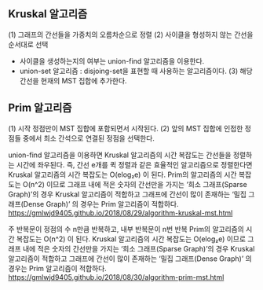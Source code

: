 ## Kruskal 알고리즘
(1) 그래프의 간선들을 가중치의 오름차순으로 정렬
(2) 사이클을 형성하지 않는 간선을 순서대로 선택
  - 사이클을 생성하는지의 여부는 union-find 알고리즘을 이용한다.
  - union-set 알고리즘 : disjoing-set을 표현할 때 사용하는 알고리즘이다.
(3) 해당 간선을 현재의 MST 집합에 추가한다.

## Prim 알고리즘
(1) 시작 정점만이 MST 집합에 포함되면서 시작된다.
(2) 앞의 MST 집합에 인접한 정점들 중에서 최소 간석으로 연결된 정점을 선택한다.

union-find 알고리즘을 이용하면 Kruskal 알고리즘의 시간 복잡도는 간선들을 정렬하는 시간에 좌우된다.
즉, 간선 e개를 퀵 정렬과 같은 효율적인 알고리즘으로 정렬한다면
Kruskal 알고리즘의 시간 복잡도는 O(elog₂e) 이 된다.
Prim의 알고리즘의 시간 복잡도는 O(n^2) 이므로
그래프 내에 적은 숫자의 간선만을 가지는 ‘희소 그래프(Sparse Graph)’의 경우 Kruskal 알고리즘이 적합하고
그래프에 간선이 많이 존재하는 ‘밀집 그래프(Dense Graph)’ 의 경우는 Prim 알고리즘이 적합하다.
https://gmlwjd9405.github.io/2018/08/29/algorithm-kruskal-mst.html

주 반복문이 정점의 수 n만큼 반복하고, 내부 반복문이 n번 반복
Prim의 알고리즘의 시간 복잡도는 O(n^2) 이 된다.
Kruskal 알고리즘의 시간 복잡도는 O(elog₂e) 이므로
그래프 내에 적은 숫자의 간선만을 가지는 ‘희소 그래프(Sparse Graph)’의 경우 Kruskal 알고리즘이 적합하고
그래프에 간선이 많이 존재하는 ‘밀집 그래프(Dense Graph)’ 의 경우는 Prim 알고리즘이 적합하다.
https://gmlwjd9405.github.io/2018/08/30/algorithm-prim-mst.html

